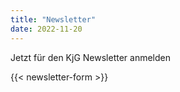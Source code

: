```yaml
---
title: "Newsletter"
date: 2022-11-20
---
```

Jetzt für den KjG Newsletter anmelden

{{< newsletter-form >}}